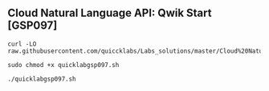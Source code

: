 ## Cloud Natural Language API: Qwik Start [GSP097]

```
curl -LO raw.githubusercontent.com/quiccklabs/Labs_solutions/master/Cloud%20Natural%20Language%20API%20Qwik%20Start/quicklabgsp097.sh

sudo chmod +x quicklabgsp097.sh

./quicklabgsp097.sh
```

